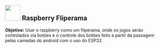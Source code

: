 <h2><img src="https://cdn-icons-png.flaticon.com/512/5969/5969184.png" width="50px"> Raspberry Fliperama</h2>

<p><strong>Objetivo:</strong> Usar o raspberry como um fliperama, onde os jogos serão controlados via botões e o controle dos botões feito a partir da passagem pelas camadas do android com o uso do ESP32.</p>
